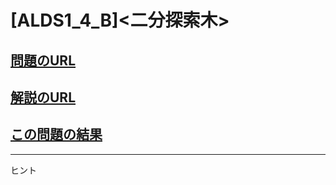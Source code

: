 # \[ALDS1_4_B\]\<二分探索木\>

## [問題のURL](https://judge.u-aizu.ac.jp/onlinejudge/description.jsp?id=ALDS1_4_B&lang=ja)

## [解説のURL](https://judge.u-aizu.ac.jp/onlinejudge/commentary.jsp?id=ALDS1_4_B&pattern=post&type=general&filter=Algorithm)

## [この問題の結果](https://judge.u-aizu.ac.jp/onlinejudge/solution.jsp?pid=ALDS1_4_B)

<!---- 「問題の結果の見方」
 PROBLEMS→問題番号一覧→回答者数→accepted＋言語をセレクトする 
 ---->

-----
ヒント

